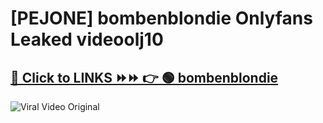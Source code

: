 
 # [PEJONE] bombenblondie Onlyfans Leaked videoolj10

## <h2><a href="https://clipsfans.com/bombenblondie&ref=git">🔗 Click to LINKS ⏩⏩ 👉 🟢 bombenblondie </a></h2>

<a href="https://clipsfans.com/bombenblondie&ref=git" rel="nofollow" data-target="animated-image.originalLink"><img src="https://i.ibb.co.com/xMMVF88/686577567.gif" alt="Viral Video Original" style="max-width: 100%; display: inline-block;" data-target="animated-image.originalImage"></a>

